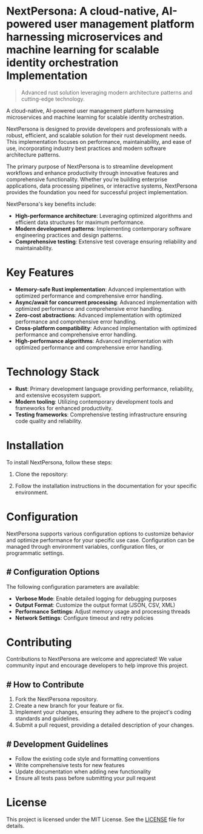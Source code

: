 <!-- fallback_NextPersona_20250802213153_36352 -->

# NextPersona: A cloud-native, AI-powered user management platform harnessing microservices and machine learning for scalable identity orchestration Implementation
> Advanced rust solution leveraging modern architecture patterns and cutting-edge technology.

A cloud-native, AI-powered user management platform harnessing microservices and machine learning for scalable identity orchestration.

NextPersona is designed to provide developers and professionals with a robust, efficient, and scalable solution for their rust development needs. This implementation focuses on performance, maintainability, and ease of use, incorporating industry best practices and modern software architecture patterns.

The primary purpose of NextPersona is to streamline development workflows and enhance productivity through innovative features and comprehensive functionality. Whether you're building enterprise applications, data processing pipelines, or interactive systems, NextPersona provides the foundation you need for successful project implementation.

NextPersona's key benefits include:

* **High-performance architecture**: Leveraging optimized algorithms and efficient data structures for maximum performance.
* **Modern development patterns**: Implementing contemporary software engineering practices and design patterns.
* **Comprehensive testing**: Extensive test coverage ensuring reliability and maintainability.

# Key Features

* **Memory-safe Rust implementation**: Advanced implementation with optimized performance and comprehensive error handling.
* **Async/await for concurrent processing**: Advanced implementation with optimized performance and comprehensive error handling.
* **Zero-cost abstractions**: Advanced implementation with optimized performance and comprehensive error handling.
* **Cross-platform compatibility**: Advanced implementation with optimized performance and comprehensive error handling.
* **High-performance algorithms**: Advanced implementation with optimized performance and comprehensive error handling.

# Technology Stack

* **Rust**: Primary development language providing performance, reliability, and extensive ecosystem support.
* **Modern tooling**: Utilizing contemporary development tools and frameworks for enhanced productivity.
* **Testing frameworks**: Comprehensive testing infrastructure ensuring code quality and reliability.

# Installation

To install NextPersona, follow these steps:

1. Clone the repository:


2. Follow the installation instructions in the documentation for your specific environment.

# Configuration

NextPersona supports various configuration options to customize behavior and optimize performance for your specific use case. Configuration can be managed through environment variables, configuration files, or programmatic settings.

## # Configuration Options

The following configuration parameters are available:

* **Verbose Mode**: Enable detailed logging for debugging purposes
* **Output Format**: Customize the output format (JSON, CSV, XML)
* **Performance Settings**: Adjust memory usage and processing threads
* **Network Settings**: Configure timeout and retry policies

# Contributing

Contributions to NextPersona are welcome and appreciated! We value community input and encourage developers to help improve this project.

## # How to Contribute

1. Fork the NextPersona repository.
2. Create a new branch for your feature or fix.
3. Implement your changes, ensuring they adhere to the project's coding standards and guidelines.
4. Submit a pull request, providing a detailed description of your changes.

## # Development Guidelines

* Follow the existing code style and formatting conventions
* Write comprehensive tests for new features
* Update documentation when adding new functionality
* Ensure all tests pass before submitting your pull request

# License

This project is licensed under the MIT License. See the [LICENSE](https://github.com/cerenyilmazjinx/NextPersona/blob/main/LICENSE) file for details.
